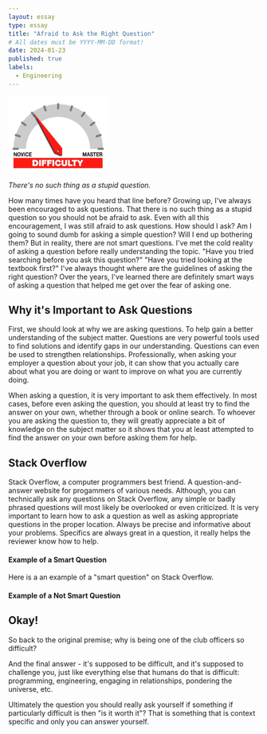 ```yaml
---
layout: essay
type: essay
title: "Afraid to Ask the Right Question"
# All dates must be YYYY-MM-DD format!
date: 2024-01-23
published: true
labels:
  - Engineering
---
```


<img width="200px" class="rounded float-start pe-4" src="../img/difficulty/degree_difficulty.jpg">

*There's no such thing as a stupid question.*

How many times have you heard that line before? Growing up, I've always been encouraged to ask questions. That there is no such thing as a stupid question so you should not be afraid to ask. Even with all this encouragement, I was still afraid to ask questions. How should I ask? Am I going to sound dumb for asking a simple question? Will I end up bothering them? But in reality, there are not smart questions. I've met the cold reality of asking a question before really understanding the topic. "Have you tried searching before you ask this question?" "Have you tried looking at the textbook first?" I've always thought where are the guidelines of asking the right question? Over the years, I've learned there are definitely smart ways of asking a question that helped me get over the fear of asking one.

## Why it's Important to Ask Questions

First, we should look at why we are asking questions. To help gain a better understanding of the subject matter. Questions are very powerful tools used to find solutions and identify gaps in our understanding. Questions can even be used to strengthen relationships. Professionally, when asking your employer a question about your job, it can show that you actually care about what you are doing or want to improve on what you are currently doing.

When asking a question, it is very important to ask them effectively. In most cases, before even asking the question, you should at least try to find the answer on your own, whether through a book or online search. To whoever you are asking the question to, they will greatly appreciate a bit of knowledge on the subject matter so it shows that you at least attempted to find the answer on your own before asking them for help. 

## Stack Overflow

Stack Overflow, a computer programmers best friend. A question-and-answer website for progammers of various needs. Although, you can technically ask any questions on Stack Overflow, any simple or badly phrased questions will most likely be overlooked or even criticized. It is very important to learn how to ask a question as well as asking appropriate questions in the proper location. Always be precise and informative about your problems. Specifics are always great in a question, it really helps the reviewer know how to help.

#### Example of a Smart Question

Here is a an example of a "smart question" on Stack Overflow.



#### Example of a Not Smart Question



## Okay!

So back to the original premise; why is being one of the club officers so difficult?

And the final answer - it's supposed to be difficult, and it's supposed to challenge you, just like everything else that humans do that is difficult: programming, engineering, engaging in relationships, pondering the universe, etc.

Ultimately the question you should really ask yourself if something if particularly difficult is then "is it worth it"? That is something that is context specific and only you can answer yourself.
